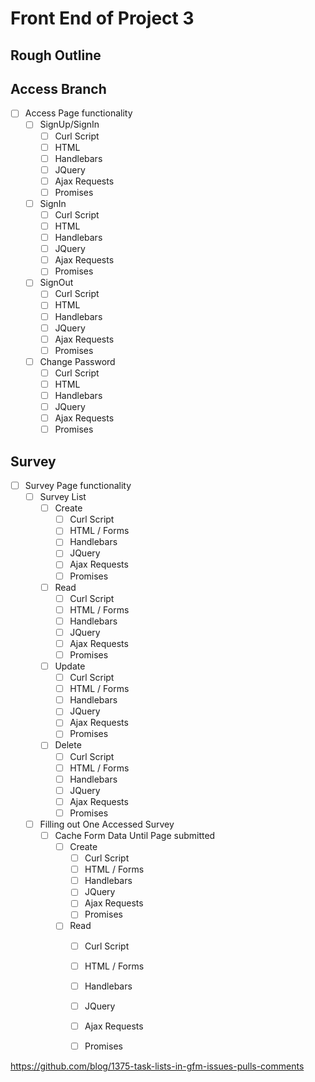 # Front End of Project 3

## Rough Outline

## Access Branch
- [ ] Access Page functionality
  - [ ] SignUp/SignIn
    - [ ] Curl Script
    - [ ] HTML
    - [ ] Handlebars
    - [ ] JQuery
    - [ ] Ajax Requests
    - [ ] Promises
  - [ ] SignIn
    - [ ] Curl Script
    - [ ] HTML
    - [ ] Handlebars
    - [ ] JQuery
    - [ ] Ajax Requests
    - [ ] Promises
  - [ ] SignOut
    - [ ] Curl Script
    - [ ] HTML
    - [ ] Handlebars
    - [ ] JQuery
    - [ ] Ajax Requests
    - [ ] Promises
  - [ ] Change Password
    - [ ] Curl Script
    - [ ] HTML
    - [ ] Handlebars
    - [ ] JQuery
    - [ ] Ajax Requests
    - [ ] Promises

## Survey

- [ ] Survey Page functionality
  - [ ] Survey List
    - [ ] Create
      - [ ] Curl Script
      - [ ] HTML / Forms
      - [ ] Handlebars
      - [ ] JQuery
      - [ ] Ajax Requests
      - [ ] Promises
    - [ ] Read
      - [ ] Curl Script
      - [ ] HTML / Forms
      - [ ] Handlebars
      - [ ] JQuery
      - [ ] Ajax Requests
      - [ ] Promises
    - [ ] Update
      - [ ] Curl Script
      - [ ] HTML / Forms
      - [ ] Handlebars
      - [ ] JQuery
      - [ ] Ajax Requests
      - [ ] Promises
    - [ ] Delete
      - [ ] Curl Script
      - [ ] HTML / Forms
      - [ ] Handlebars
      - [ ] JQuery
      - [ ] Ajax Requests
      - [ ] Promises
  - [ ] Filling out One Accessed Survey
    - [ ] Cache Form Data Until Page submitted
      - [ ] Create
        - [ ] Curl Script
        - [ ] HTML / Forms
        - [ ] Handlebars
        - [ ] JQuery
        - [ ] Ajax Requests
        - [ ] Promises
      - [ ] Read
        - [ ] Curl Script
        - [ ] HTML / Forms
        - [ ] Handlebars
        - [ ] JQuery
        - [ ] Ajax Requests
        - [ ] Promises


https://github.com/blog/1375-task-lists-in-gfm-issues-pulls-comments
